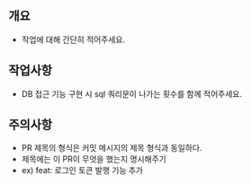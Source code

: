 ## 개요
- 작업에 대해 간단히 적어주세요.

## 작업사항
- DB 접근 기능 구현 시 sql 쿼리문이 나가는 횟수를 함께 적어주세요.

## 주의사항
- PR 제목의 형식은 커밋 메시지의 제목 형식과 동일하다.
- 제목에는 이 PR이 무엇을 했는지 명시해주기
- ex) feat: 로그인 토큰 발행 기능 추가
